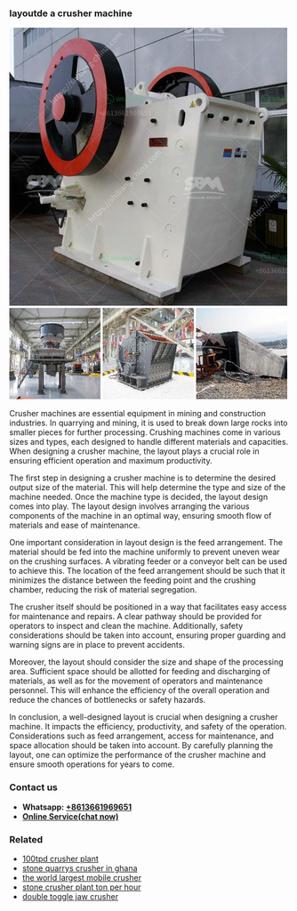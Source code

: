 <h3>layoutde a crusher machine</h3><img src='1708587006.jpg' alt=''><p>Crusher machines are essential equipment in mining and construction industries. In quarrying and mining, it is used to break down large rocks into smaller pieces for further processing. Crushing machines come in various sizes and types, each designed to handle different materials and capacities. When designing a crusher machine, the layout plays a crucial role in ensuring efficient operation and maximum productivity.</p><p>The first step in designing a crusher machine is to determine the desired output size of the material. This will help determine the type and size of the machine needed. Once the machine type is decided, the layout design comes into play. The layout design involves arranging the various components of the machine in an optimal way, ensuring smooth flow of materials and ease of maintenance.</p><p>One important consideration in layout design is the feed arrangement. The material should be fed into the machine uniformly to prevent uneven wear on the crushing surfaces. A vibrating feeder or a conveyor belt can be used to achieve this. The location of the feed arrangement should be such that it minimizes the distance between the feeding point and the crushing chamber, reducing the risk of material segregation.</p><p>The crusher itself should be positioned in a way that facilitates easy access for maintenance and repairs. A clear pathway should be provided for operators to inspect and clean the machine. Additionally, safety considerations should be taken into account, ensuring proper guarding and warning signs are in place to prevent accidents.</p><p>Moreover, the layout should consider the size and shape of the processing area. Sufficient space should be allotted for feeding and discharging of materials, as well as for the movement of operators and maintenance personnel. This will enhance the efficiency of the overall operation and reduce the chances of bottlenecks or safety hazards.</p><p>In conclusion, a well-designed layout is crucial when designing a crusher machine. It impacts the efficiency, productivity, and safety of the operation. Considerations such as feed arrangement, access for maintenance, and space allocation should be taken into account. By carefully planning the layout, one can optimize the performance of the crusher machine and ensure smooth operations for years to come.</p><h3>Contact us</h3><ul><li><strong>Whatsapp:&nbsp;<a href="https://wa.me/8613661969651">+8613661969651</a></strong></li><li><a href="https://swt.shibang-china.com/?git&amp;zhl&amp;layoutde a crusher machine"><strong>Online Service(chat now)</strong></a></li></ul><h3>Related</h3><ul><li><a href='100tpd crusher plant.md'>100tpd crusher plant</a></li><li><a href='stone quarrys crusher in ghana.md'>stone quarrys crusher in ghana</a></li><li><a href='the world largest mobile crusher.md'>the world largest mobile crusher</a></li><li><a href='stone crusher plant ton per hour.md'>stone crusher plant ton per hour</a></li><li><a href='double toggle jaw crusher.md'>double toggle jaw crusher</a></li></ul>